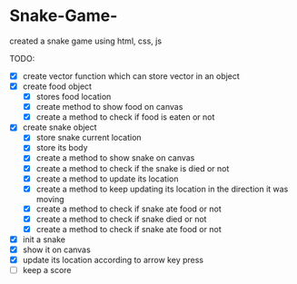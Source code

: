 # Snake-Game-

created a snake game using html, css, js

TODO:

-   [x] create vector function which can store vector in an object
-   [x] create food object
    -   [x] stores food location
    -   [x] create method to show food on canvas
    -   [x] create a method to check if food is eaten or not
-   [x] create snake object
    -   [x] store snake current location
    -   [x] store its body
    -   [x] create a method to show snake on canvas
    -   [x] create a method to check if the snake is died or not
    -   [x] create a method to update its location
    -   [x] create a method to keep updating its location in the direction it was moving
    -   [x] create a method to check if snake ate food or not
    -   [x] create a method to check if snake died or not
    -   [x] create a method to check if snake ate food or not
-   [x] init a snake
-   [x] show it on canvas
-   [x] update its location according to arrow key press
-   [ ] keep a score
